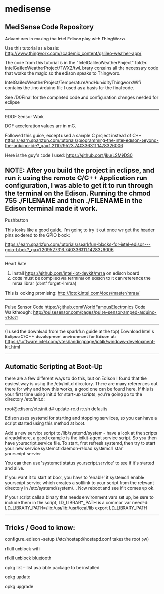# medisense
MediSense Code Repository
------------------------------------------------------
Adventures in making the Intel Edison play with ThingWorxs

Use this tutorial as a basis:
http://www.thingworx.com/academic_content/galileo-weather-app/

The code from this tutorial is in the "IntelGalileoWeatherProject" folder.
IntelGalileoWeatherProject/TWX2/twLibrary contains all the necessary code that works the magic so the edison speaks to Thingworx.

IntelGalileoWeatherProject/TemperatureAndHumidityThingworxWifi contains the .ino Arduino file I used as a basis for the final code.

See /DOFinal for the completed code and configuration changes needed for eclipse.

-------------------------------------------------------
9DOF Sensor Work

DOF acceleration values are in mG.

Followed this guide, except used a sample C project instead of C++
https://learn.sparkfun.com/tutorials/programming-the-intel-edison-beyond-the-arduino-ide?_ga=1.211029523.740336311.1428326006

Here is the guy's code I used:
https://github.com/jku/LSM9DS0

NOTE: After you build the project in eclipse, and run it using the remote C/C++ Application run configuration, I was able to get it to run through the terminal on the Edison. Running the chmod 755 ./FILENAME and then ./FILENAME in the Edison terminal made it work.
----------------------------------------------------------
Pushbutton

This looks like a good guide. I'm going to try it out once we get the header pins soldered to the GPIO block:

https://learn.sparkfun.com/tutorials/sparkfun-blocks-for-intel-edison---gpio-block?_ga=1.209527316.740336311.1428326006

----------------------------------------------------------
Heart Rate

1) install https://github.com/intel-iot-devkit/mraa on edison board
2) code must be compiled via terminal on edison to it can reference the mraa librar (dont' forget -lmraa)



This is looking promising:
http://iotdk.intel.com/docs/master/mraa/

----------------------------------------------------------

Pulse Sensor Code
https://github.com/WorldFamousElectronics
Code Walkthrough:
http://pulsesensor.com/pages/pulse-sensor-amped-arduino-v1dot1

----------------------------------------------------------
(I used the download from the sparkfun guide at the top)
Download Intel's Eclipse C/C++ development environment for Edison at:
https://software.intel.com/sites/landingpage/iotdk/windows-development-kit.html

----------------------------------------------------------
Automatic Scripting at Boot-Up
----------------------------------------------------------
there are a few different ways to do this, but on Edison I found that the easiest way is using the /etc/init.d directory. There are many references out there for why and how this works, a good one can be found here. If this is your first time using init.d for start-up scripts, you’re going go to the directory /etc/init.d:


root@edison:/etc/init.d# update-rc.d rc.sh defaults


 
Edison uses systemd for starting and stopping serviices, so you can have a script started using this method at boot.
 
Add a new service script to /lib/systemd/system - have a look at the scripts alreadythere, a good example is the iotkit-agent.service script.
So you then have yourscript.service file.
To start, first refresh systemd, then try to start your new service
   systemctl daemon-reload
   systemcrl start yourscript.service
 
You can then use 'systemctl status yourscript.service' to see if it's started and alive.
 
If you want it to start at boot, you have to 'enable' it
   systemcrl enable yourscript.service 
which creates a softlink to your script from the relevant directory in /etc/systemd/system/...
Now reboot and see if it comes up ok.
 
If your script calls a binary that needs environment vars set up, be sure to include them in the script, LD_LIBRARY_PATH is a common var needed:
LD_LIBRARY_PATH=/lib:/usr/lib:/usr/local/lib
export LD_LIBRARY_PATH


----------------------------------------------------------
Tricks / Good to know:
----------------------------------------------------------
configure_edison –setup (/etc/hostapd/hostapd.conf takes the root pw)

rfkill unblock wifi 

rfkill unblock bluetooth

opkg list – list available package to be installed

opkg update

opkg upgrade
